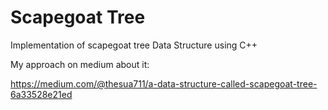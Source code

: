 # Scapegoat Tree

Implementation of scapegoat tree Data Structure using C++

My approach on medium about it:

https://medium.com/@thesua711/a-data-structure-called-scapegoat-tree-6a33528e21ed
